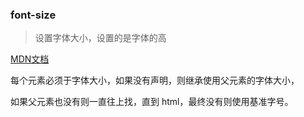 ### font-size

> 设置字体大小，设置的是字体的高

<a href="https://developer.mozilla.org/zh-CN/docs/Web/CSS/font-size" target="_blank">MDN文档</a> 

每个元素必须于字体大小，如果没有声明，则继承使用父元素的字体大小，

如果父元素也没有则一直往上找，直到 html，最终没有则使用基准字号。